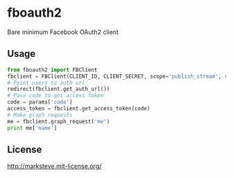 # fboauth2
Bare minimum Facebook OAuth2 client

## Usage
```python
from fboauth2 import FBClient
fbclient = FBClient(CLIENT_ID, CLIENT_SECRET, scope='publish_stream', redirect_uri='http://example.com/callback')
# Point users to auth url
redirect(fbclient.get_auth_url())
# Pass code to get access token
code = params['code']
access_token = fbclient.get_access_token(code)
# Make graph requests
me = fbclient.graph_request('me')
print me['name']
```

## License
http://marksteve.mit-license.org/